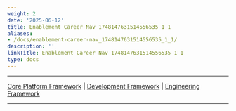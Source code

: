 ```yaml
---
weight: 2
date: '2025-06-12'
title: Enablement Career Nav 1748147631514556535 1 1
aliases:
- /docs/enablement-career-nav_1748147631514556535_1_1/
description: ''
linkTitle: Enablement Career Nav 1748147631514556535 1 1
type: docs
---
```


---

[Core Platform Framework](/handbook/engineering/careers/matrix/infrastructure/core-platform/)   |
[Development Framework](/handbook/engineering/careers/matrix/development/)   |
[Engineering Framework](/handbook/engineering/careers/matrix/)

---
